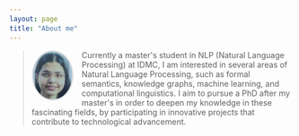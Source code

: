 ```yaml
---
layout: page
title: "About me"
---
```

> <img src="/assets/images/internship_photo.png" alt="Profile photo" width="70" style="float: left; margin-right: 15px; border-radius: 50%; border: 2px solid #ddd;">
>
> Currently a master's student in NLP (Natural Language Processing) at IDMC, I am interested in several areas of Natural Language Processing, such as formal semantics, knowledge graphs, machine learning, and computational linguistics. I aim to pursue a PhD after my master's in order to deepen my knowledge in these fascinating fields, by participating in innovative projects that contribute to technological advancement.

